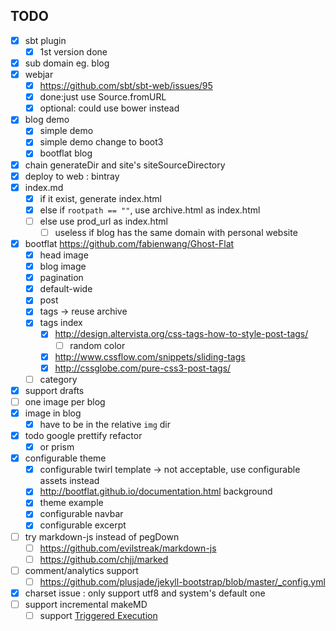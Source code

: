 ## TODO

* [x] sbt plugin
  * [x] 1st version done
* [x] sub domain eg. blog
* [x] webjar
  * [x] https://github.com/sbt/sbt-web/issues/95
  * [x] done:just use Source.fromURL
  * [x] optional: could use bower instead
* [x] blog demo
  * [x] simple demo
  * [x] simple demo change to boot3
  * [x] bootflat blog
* [x] chain generateDir and site's siteSourceDirectory
* [x] deploy to web : bintray
* [x] index.md
  * [x] if it exist, generate index.html
  * [x] else if `rootpath == ""`, use archive.html as index.html
  * [ ] else use prod_url as index.html
    * [ ] useless if blog has the same domain with personal website
* [x] bootflat https://github.com/fabienwang/Ghost-Flat
  * [x] head image
  * [x] blog image
  * [x] pagination
  * [x] default-wide
  * [x] post
  * [x] tags -> reuse archive
  * [x] tags index
    * [x] http://design.altervista.org/css-tags-how-to-style-post-tags/
      * [ ] random color
    * [x] http://www.cssflow.com/snippets/sliding-tags
    * [x] http://cssglobe.com/pure-css3-post-tags/
  * [ ] category
* [x] support drafts
* [ ] one image per blog
* [x] image in blog
  * [x] have to be in the relative `img` dir
* [x] todo google prettify refactor
  * [x] or prism
* [x] configurable theme
  * [x] configurable twirl template -> not acceptable, use configurable assets instead
  * [x] http://bootflat.github.io/documentation.html background
  * [x] theme example
  * [x] configurable navbar
  * [x] configurable excerpt
* [ ] try markdown-js instead of pegDown
  * [ ] https://github.com/evilstreak/markdown-js
  * [ ] https://github.com/chjj/marked
* [ ] comment/analytics support
  * [ ] https://github.com/plusjade/jekyll-bootstrap/blob/master/_config.yml
* [x] charset issue : only support utf8 and system's default one
* [ ] support incremental makeMD
  * [ ] support [Triggered Execution](http://www.scala-sbt.org/0.13/docs/Triggered-Execution.html)